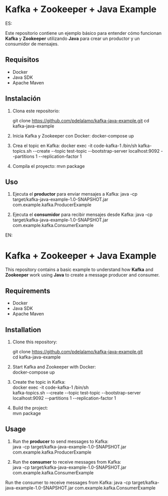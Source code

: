# Kafka + Zookeeper + Java Example

ES:

Este repositorio contiene un ejemplo básico para entender cómo funcionan **Kafka** y **Zookeeper** utilizando **Java** para crear un productor y un consumidor de mensajes.

## Requisitos

- Docker
- Java SDK
- Apache Maven

## Instalación

1. Clona este repositorio:
    
    git clone https://github.com/pdelalamo/kafka-java-example.git
    cd kafka-java-example

2. Inicia Kafka y Zookeeper con Docker:
    docker-compose up

3. Crea el topic en Kafka:
    docker exec -it code-kafka-1 /bin/sh
    kafka-topics.sh --create --topic test-topic --bootstrap-server localhost:9092 --partitions 1 --replication-factor 1

4. Compila el proyecto:
    mvn package

## Uso

1. Ejecuta el **productor** para enviar mensajes a Kafka:
    java -cp target/kafka-java-example-1.0-SNAPSHOT.jar com.example.kafka.ProducerExample

2. Ejecuta el **consumidor** para recibir mensajes desde Kafka:
    java -cp target/kafka-java-example-1.0-SNAPSHOT.jar com.example.kafka.ConsumerExample

EN:

# Kafka + Zookeeper + Java Example

This repository contains a basic example to understand how **Kafka** and **Zookeeper** work using **Java** to create a message producer and consumer.

## Requirements

- Docker
- Java SDK
- Apache Maven

## Installation

1. Clone this repository:
    
    git clone https://github.com/pdelalamo/kafka-java-example.git  
    cd kafka-java-example

2. Start Kafka and Zookeeper with Docker:  
    docker-compose up

3. Create the topic in Kafka:  
    docker exec -it code-kafka-1 /bin/sh  
    kafka-topics.sh --create --topic test-topic --bootstrap-server localhost:9092 --partitions 1 --replication-factor 1

4. Build the project:  
    mvn package

## Usage

1. Run the **producer** to send messages to Kafka:  
    java -cp target/kafka-java-example-1.0-SNAPSHOT.jar com.example.kafka.ProducerExample

2. Run the **consumer** to receive messages from Kafka:  
    java -cp target/kafka-java-example-1.0-SNAPSHOT.jar com.example.kafka.ConsumerExample

Run the consumer to receive messages from Kafka: java -cp target/kafka-java-example-1.0-SNAPSHOT.jar com.example.kafka.ConsumerExample
